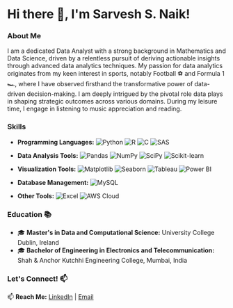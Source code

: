 # Hi there 👋, I'm Sarvesh S. Naik!

### About Me

I am a dedicated Data Analyst with a strong background in Mathematics and Data Science, driven by a relentless pursuit of deriving actionable insights through advanced data analytics techniques. My passion for data analytics originates from my keen interest in sports, notably Football ⚽️ and Formula 1 🏎️, where I have observed firsthand the transformative power of data-driven decision-making. I am deeply intrigued by the pivotal role data plays in shaping strategic outcomes across various domains. During my leisure time, I engage in listening to music appreciation and reading.


### Skills

- **Programming Languages:** 
  ![Python](https://img.shields.io/badge/-Python-blue?style=flat&logo=python&logoColor=white)
  ![R](https://img.shields.io/badge/-R-276DC3?style=flat&logo=r&logoColor=white)
  ![C](https://img.shields.io/badge/-C-00599C?style=flat&logo=c&logoColor=white)
  ![SAS](https://img.shields.io/badge/-SAS-purple?style=flat&logo=sas&logoColor=white)

- **Data Analysis Tools:** 
  ![Pandas](https://img.shields.io/badge/-Pandas-150458?style=flat&logo=pandas&logoColor=white)
  ![NumPy](https://img.shields.io/badge/-NumPy-013243?style=flat&logo=numpy&logoColor=white)
  ![SciPy](https://img.shields.io/badge/-SciPy-8CAAE6?style=flat&logo=scipy&logoColor=white)
  ![Scikit-learn](https://img.shields.io/badge/-Scikit--learn-F7931E?style=flat&logo=scikit-learn&logoColor=white)

- **Visualization Tools:** 
  ![Matplotlib](https://img.shields.io/badge/-Matplotlib-3776AB?style=flat&logo=matplotlib&logoColor=white)
  ![Seaborn](https://img.shields.io/badge/-Seaborn-4AB6FF?style=flat&logo=seaborn&logoColor=white)
  ![Tableau](https://img.shields.io/badge/-Tableau-E97627?style=flat&logo=tableau&logoColor=white)
  ![Power BI](https://img.shields.io/badge/-Power%20BI-F2C811?style=flat&logo=powerbi&logoColor=white)

- **Database Management:** 
  ![MySQL](https://img.shields.io/badge/-MySQL-4479A1?style=flat&logo=mysql&logoColor=white)


- **Other Tools:** 
  ![Excel](https://img.shields.io/badge/-Excel-217346?style=flat&logo=microsoft-excel&logoColor=white)
  ![AWS Cloud](https://img.shields.io/badge/-AWS%20Cloud%20Practitioner-232F3E?style=flat&logo=amazon-aws&logoColor=white) 



### Education 📚

- 🎓 **Master's in Data and Computational Science:** University College Dublin, Ireland 
- 🎓 **Bachelor of Engineering in Electronics and Telecommunication:** Shah & Anchor Kutchhi Engineering College, Mumbai, India


### Let's Connect! 📫

📫 **Reach Me:** [LinkedIn](https://www.linkedin.com/in/sarveshsn/) |  [Email](mailto:sarveshsn17@gmail.com)


